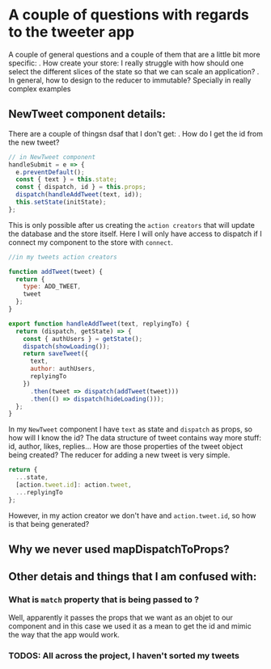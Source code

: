 # A couple of questions with regards to the tweeter app

A couple of general questions and a couple of them that are a little bit more specific:
. How create your store: I really struggle with how should one select the different slices of the state so that we can scale an application?
. In general, how to design to the reducer to immutable? Specially in really complex examples

## NewTweet component details:

There are a couple of thingsn dsaf that I don't get:
. How do I get the id from the new tweet?

```jsx
// in NewTweet component
handleSubmit = e => {
  e.preventDefault();
  const { text } = this.state;
  const { dispatch, id } = this.props;
  dispatch(handleAddTweet(text, id));
  this.setState(initState);
};
```

This is only possible after us creating the `action creators` that will update the database and the store itself. Here I will only have access to dispatch if I connect my component to the store with `connect`.

```jsx
//in my tweets action creators

function addTweet(tweet) {
  return {
    type: ADD_TWEET,
    tweet
  };
}

export function handleAddTweet(text, replyingTo) {
  return (dispatch, getState) => {
    const { authUsers } = getState();
    dispatch(showLoading());
    return saveTweet({
      text,
      author: authUsers,
      replyingTo
    })
      .then(tweet => dispatch(addTweet(tweet)))
      .then(() => dispatch(hideLoading()));
  };
}
```

In my `NewTweet` component I have `text` as state and `dispatch` as props, so how will I know the id?
The data structure of tweet contains way more stuff: id, author, likes, replies... How are those properties of the tweet object being created? The reducer for adding a new tweet is very simple.

```jsx
return {
  ...state,
  [action.tweet.id]: action.tweet,
  ...replyingTo
};
```

However, in my action creator we don't have and `action.tweet.id`, so how is that being generated?

## Why we never used mapDispatchToProps?

## Other detais and things that I am confused with:

### What is `match` property that is being passed to <TweetPage />?

Well, apparently it passes the props that we want as an objet to our component and in this case we used it as a mean to get the id and mimic the way that the app would work.

### TODOS: All across the project, I haven't sorted my tweets
